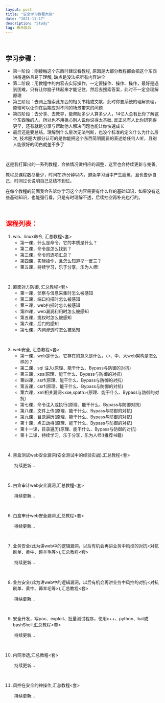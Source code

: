 ```yaml
---
layout: post
title: "安全学习教程大纲"
date: "2021-11-17"
description: "Study"
tag: 茶余饭后
--- 
```


&emsp;
## 学习步骤：
* 第一阶段：刚接触这个东西时建议看教程, 原因是大部分教程都会把这个东西讲得通俗且易于理解, 缺点是没法把所有内容讲全
* 第二阶段：用教程中的内容去实际操作，一定要操作、操作、操作，最好是遇到困难，只有让你脑子转起来才能记住，然后去搜索答案，此时不一定会理解原理
* 第三阶段：去网上搜索此东西的相关书籍或文献，此时你要系统的理解原理，原理可以让你在后期应对不同的场景带来的问题
* 第四阶段：去分享、去教导，能帮助多少人算多少人，14亿人总有比你了解这个东西晚的人，所以也不用担心别人说你说得太基础, 反正总有人比你研究得更早，还有就是分享与帮助他人解决问题也能让你快速成长
* 最后还是要总结，理解到什么层次无法判断，也没个标准的定义什么为什么层次, 技术圈大部分认可的是你能把这个东西简明而要的表述给任何人听，且别人能很好的明白就差不多了

&emsp;

这是我打算出的一系列教程，会依情况做相应的调整，这里也会持续更新与完善。

教程总课程数尽量少，时间在25分钟以内，避免学习当中产生疲惫，且也告诉自己，时间过长说明自己总结不到位。

在每个教程的前面我会告诉你学习这个内容需要有什么样的基础知识，如果没有这些基础知识，也能强行看，只是有时理解不透，后续抽空再补充也行的。

&emsp;
## <font color=red>课程列表：</font>
1. win、linux命令, 汇总教程<套>
    + 第一课，什么是命令，它的本质是什么？
    + 第二课，命令是怎么找到？
    + 第三课，命令的选项汇总？
    + 第四课，实际操作，且怎么知道举一反三？
    + 第五课，持续学习，乐于分享，乐为人师!

&emsp;
&emsp;

2. 直面对方防御, 汇总教程<套>
    + 第一课，侦察与信息采集时怎么被感知
    + 第二课，端口扫描时怎么被感知
    + 第三课，web扫描时怎么被感知
    + 第四课，web漏洞利用时怎么被感知
    + 第五课，提权时怎么被感知
    + 第六课，后门的感知
    + 第七课，内网渗透时怎么被感知

&emsp;
&emsp;

3. web安全, 汇总教程<套>
    + 第一课，web是什么，它存在的意义是什么，小、中、大web架构是怎么样的？
    + 第二课，sql 注入(原理、能干什么、Bypass与防御的对抗)
    + 第三课，xss(原理、能干什么、Bypass与防御的对抗)
    + 第四课，ssrf(原理、能干什么、Bypass与防御的对抗)
    + 第五课，csrf(原理、能干什么、Bypass与防御的对抗)
    + 第六课，xml相关漏洞<xxe,xpath>(原理、能干什么、Bypass与防御的对抗)
    + 第七课，命令注入或执行(原理、能干什么、Bypass与防御对抗)
    + 第八课，文件上传(原理、能干什么、Bypass与防御的对抗)
    + 第九课，目录遍历(原理、能干什么、Bypass与防御的对抗)
    + 第十课，点击劫持(原理、能干什么、Bypass与防御的对抗)
    + 第十一课，目录遍历(原理、能干什么、Bypass与防御的对抗)
    + 第十二课，持续学习，乐于分享，乐为人师!(推荐书籍)

&emsp;
&emsp;

4. 黑盒测试web安全漏洞(安全测试中的经验实战),汇总教程<套>

&emsp;&emsp;持续更新...

&emsp;

5. 白盒审计web安全漏洞,汇总教程<套>

&emsp;&emsp;持续更新...

&emsp;

6. 白盒审计web安全漏洞,汇总教程<套>

&emsp;&emsp;持续更新...

&emsp;

7. 业务安全(此为讲web中的逻辑漏洞，以后有机会再讲业务中风控的对抗<对抗刷单、黄牛、薅羊毛等>),汇总教程<套>

&emsp;&emsp;持续更新...

&emsp;

8. 业务安全(此为讲web中的逻辑漏洞，以后有机会再讲业务中风控的对抗<对抗刷单、黄牛、薅羊毛等>),汇总教程<套>

&emsp;&emsp;持续更新...

&emsp;

9. 安全开发，写poc、exploit、批量测试程序，使用c++、python、bat或bashShell,汇总教程<套>

&emsp;&emsp;持续更新...

&emsp;

10. 内网渗透,汇总教程<套>

&emsp;&emsp;持续更新...

&emsp;

11. 风控在安全的神操作,汇总教程<套>

&emsp;&emsp;持续更新...

&emsp;
